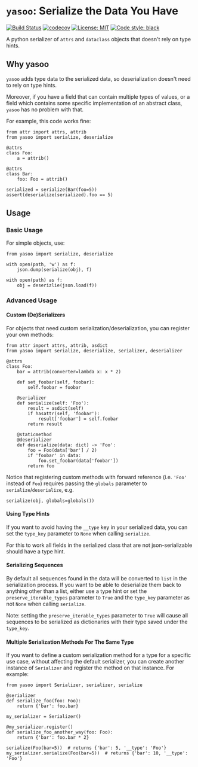 # `yasoo`: Serialize the Data You Have

[![Build Status](https://travis-ci.com/drorvinkler/yasoo.svg?branch=master)](https://travis-ci.com/drorvinkler/yasoo)
[![codecov](https://codecov.io/gh/drorvinkler/yasoo/branch/master/graph/badge.svg)](https://codecov.io/gh/drorvinkler/yasoo)
[![License: MIT](https://img.shields.io/badge/License-MIT-yellow.svg)](https://opensource.org/licenses/MIT)
[![Code style: black](https://img.shields.io/badge/code%20style-black-000000.svg)](https://github.com/psf/black)

A python serializer of `attrs` and `dataclass` objects that doesn't rely on type hints.

## Why yasoo
`yasoo` adds type data to the serialized data, so deserialization doesn't need to rely on type hints.

Moreover, if you have a field that can contain multiple types of values, or a field which contains some specific implementation of an abstract class, `yasoo` has no problem with that.

For example, this code works fine:
```
from attr import attrs, attrib
from yasoo import serialize, deserialize

@attrs
class Foo:
    a = attrib()

@attrs
class Bar:
    foo: Foo = attrib()

serialized = serialize(Bar(foo=5))
assert(deserialize(serialized).foo == 5)
```

## Usage
### Basic Usage
For simple objects, use:
```
from yasoo import serialize, deserialize

with open(path, 'w') as f:
    json.dump(serialize(obj), f)

with open(path) as f:
    obj = deserizlie(json.load(f))
```
### Advanced Usage
#### Custom (De)Serializers
For objects that need custom serialization/deserialization, you can register your own methods:
```
from attr import attrs, attrib, asdict
from yasoo import serialize, deserialize, serializer, deserializer

@attrs
class Foo:
    bar = attrib(converter=lambda x: x * 2)

    def set_foobar(self, foobar):
        self.foobar = foobar

    @serializer
    def serialize(self: 'Foo'):
        result = asdict(self)
        if hasattr(self, 'foobar'):
            result['foobar'] = self.foobar
        return result

    @staticmethod
    @deserializer
    def deserialize(data: dict) -> 'Foo':
        foo = Foo(data['bar'] / 2)
        if 'foobar' in data:
            foo.set_foobar(data['foobar'])
        return foo
```
Notice that registering custom methods with forward reference (i.e. `'Foo'` instead of `Foo`) requires passing the `globals` parameter to `serialize`/`deserialize`, e.g.
```
serialize(obj, globals=globals())
```
#### Using Type Hints
If you want to avoid having the `__type` key in your serialized data, you can set the `type_key` parameter to `None` when calling `serialize`.

For this to work all fields in the serialized class that are not json-serializable should have a type hint.
#### Serializing Sequences
By default all sequences found in the data will be converted to `list` in the serialization process.
If you want to be able to deserialize them back to anything other than a list, either use a type hint or set the `preserve_iterable_types` parameter to `True` and the `type_key` parameter as not `None` when calling `serialize`.

Note: setting the `preserve_iterable_types` parameter to `True` will cause all sequences to be serialized as dictionaries with their type saved under the `type_key`.
#### Multiple Serialization Methods For The Same Type
If you want to define a custom serialization method for a type for a specific use case, without affecting the default serializer, you can create another instance of `Serializer` and register the method on that instance. For example:
```
from yasoo import Serializer, serializer, serialize

@serializer
def serialize_foo(foo: Foo):
    return {'bar': foo.bar}

my_serializer = Serializer()

@my_serializer.register()
def serialize_foo_another_way(foo: Foo):
    return {'bar': foo.bar * 2}

serialize(Foo(bar=5))  # returns {'bar': 5, '__type': 'Foo'}
my_serializer.serialize(Foo(bar=5))  # returns {'bar': 10, '__type': 'Foo'}
```
